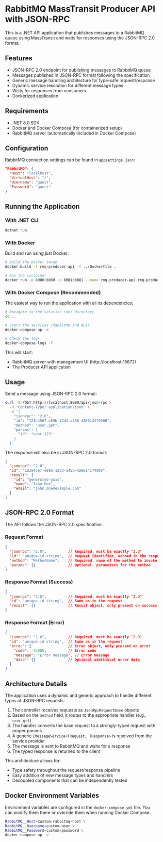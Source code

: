 # RabbitMQ MassTransit Producer API with JSON-RPC

This is a .NET API application that publishes messages to a RabbitMQ queue using MassTransit and waits for responses using the JSON-RPC 2.0 format.

## Features

- JSON-RPC 2.0 endpoint for publishing messages to RabbitMQ queue
- Messages published in JSON-RPC format following the specification
- Generic message handling architecture for type-safe request/response
- Dynamic service resolution for different message types
- Waits for responses from consumers
- Dockerized application

## Requirements

- .NET 8.0 SDK
- Docker and Docker Compose (for containerized setup)
- RabbitMQ server (automatically included in Docker Compose)

## Configuration

RabbitMQ connection settings can be found in `appsettings.json`:

```json
"RabbitMQ": {
  "Host": "localhost",
  "VirtualHost": "/",
  "Username": "guest",
  "Password": "guest"
}
```

## Running the Application

### With .NET CLI

```bash
dotnet run
```

### With Docker

Build and run using just Docker:

```bash
# Build the Docker image
docker build -t rmq-producer-api -f ../Dockerfile .

# Run the container
docker run -p 8080:8080 -p 8081:8081 --name rmq-producer-api rmq-producer-api
```

### With Docker Compose (Recommended)

The easiest way to run the application with all its dependencies:

```bash
# Navigate to the solution root directory
cd ..

# Start the services (RabbitMQ and API)
docker-compose up -d

# Check the logs
docker-compose logs -f
```

This will start:
- RabbitMQ server with management UI (http://localhost:15672)
- The Producer API application

## Usage

Send a message using JSON-RPC 2.0 format:

```bash
curl -X POST http://localhost:8080/api/json-rpc \
  -H "Content-Type: application/json" \
  -d '{
    "jsonrpc": "2.0",
    "id": "123e4567-e89b-12d3-a456-426614174000",
    "method": "user.get",
    "params": {
      "id": "user-123"
    }
  }'
```

The response will also be in JSON-RPC 2.0 format:

```json
{
  "jsonrpc": "2.0",
  "id": "123e4567-e89b-12d3-a456-426614174000",
  "result": {
    "id": "generated-guid",
    "name": "John Doe",
    "email": "john.doe@example.com"
  }
}
```

## JSON-RPC 2.0 Format

The API follows the JSON-RPC 2.0 specification:

### Request Format

```json
{
  "jsonrpc": "2.0",          // Required, must be exactly "2.0"
  "id": "unique-id-string",  // Request identifier, echoed in the response
  "method": "MethodName",    // Required, name of the method to invoke
  "params": {}               // Optional, parameters for the method
}
```

### Response Format (Success)

```json
{
  "jsonrpc": "2.0",          // Required, must be exactly "2.0"
  "id": "unique-id-string",  // Same as in the request
  "result": {}               // Result object, only present on success
}
```

### Response Format (Error)

```json
{
  "jsonrpc": "2.0",          // Required, must be exactly "2.0"
  "id": "unique-id-string",  // Same as in the request
  "error": {                 // Error object, only present on error
    "code": -32000,          // Error code
    "message": "Error message", // Error message
    "data": {}               // Optional additional error data
  }
}
```

## Architecture Details

The application uses a dynamic and generic approach to handle different types of JSON-RPC requests:

1. The controller receives requests as `JsonRpcRequestBase` objects
2. Based on the `method` field, it routes to the appropriate handler (e.g., `user.get`)
3. The handler converts the base request to a strongly-typed request with proper params
4. A generic `IMessageService<TRequest, TResponse>` is resolved from the service provider
5. The message is sent to RabbitMQ and waits for a response
6. The typed response is returned to the client

This architecture allows for:
- Type safety throughout the request/response pipeline
- Easy addition of new message types and handlers
- Decoupled components that can be independently tested

## Docker Environment Variables

Environment variables are configured in the `docker-compose.yml` file. You can modify them there or override them when running Docker Compose:

```bash
RabbitMQ__Host=custom-rabbitmq-host \
RabbitMQ__Username=custom-user \
RabbitMQ__Password=custom-password \
docker-compose up -d
```